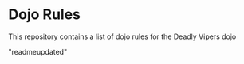 Dojo Rules
==========

This repository contains a list of dojo rules for the Deadly Vipers dojo

"readmeupdated" 
